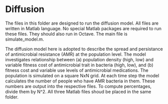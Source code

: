 # Diffusion

The files in this folder are designed to run the diffusion model. All files are written in Matlab language. No special Matlab packages are required to run these files. They should also run in Octave. The main file is simulate_model.m. 

The diffusion model here is adopted to describe the spread and persistance of antimicrobial resistance (AMR) at the population level. The model investigates relationship between (a) population density (high, low) and variable fitness cost of antimicrobial trait in bacteria (high, low), and (b) fitness cost and variable use levels of antimicrobial medications. The population is simulated on a square NxN grid. At each time step the model calculates the number of people who have AMR bacteria in them. These numbers are output into the respective files. To compute percentages, divide them by N^2. All three Matlab files shoud be placed in the same folder.
